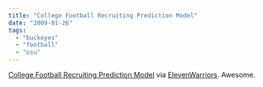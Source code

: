 ```yaml
---
title: "College Football Recruiting Prediction Model"
date: "2009-01-26"
tags: 
  - "buckeyes"
  - "football"
  - "osu"
---
```


[College Football Recruiting Prediction Model](http://ssbea.mercer.edu/recruiting.htm) via [ElevenWarriors](http://www.elevenwarriors.com/2009/01/recruiting-models-and-three-big-fish.html). Awesome.
